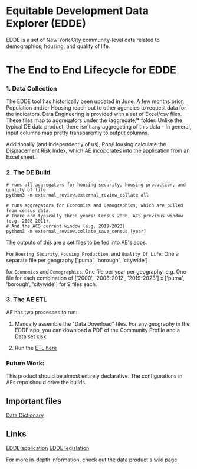 # Equitable Development Data Explorer (EDDE)

EDDE is a set of New York City community-level data related to demographics, housing, and quality of life.


# The End to End Lifecycle for EDDE

### 1. Data Collection
The EDDE tool has historically been updated in June. A few months prior, Population and/or Housing reach out to other agencies
to request data for the indicators. Data Engineering is provided with a set of Excel/csv files. These files map to aggregators 
under the /aggregate/* folder. Unlike the typical DE data product, there isn't any aggregating of this data - In general, input columns
map pretty transparently to output columns. 

Additionally (and independently of us), Pop/Housing calculate the Displacement Risk Index, which AE incoporates into the application from an Excel sheet.

### 2. The DE Build

``` shell
# runs all aggregators for housing security, housing production, and quality of life
python3 -m external_review.external_review_collate all

# runs aggregators for Economics and Demographics, which are pulled from census data. 
# There are typically three years: Census 2000, ACS previous window (e.g. 2008-2011), 
# And the ACS current window (e.g. 2019-2023)
python3 -m external_review.collate_save_census [year]
```

The outputs of this are a set files to be fed into AE's apps. 

For `Housing Security`, `Housing Production`, and `Quality Of Life`:
One a separate file per geography ['puma', 'borough', 'citywide']

for `Economics` and `Demographics`:
One file per year per geography. e.g. One file for each combination of ['2000', '2008-2012', '2019-2023'] x ['puma', 'borough', 'citywide'] for 9 files each. 


### 3. The AE ETL
AE has two processes to run:
1. Manually assemble the "Data Download" files. 
For any geography in the EDDE app, you can download a PDF of the Community Profile and a Data set xlsx

2. Run the [ETL here](https://github.com/NYCPlanning/ose-equity-tool-etl/) 

### Future Work:
This product should be almost entirely declarative. The configurations in AEs repo should drive the builds. 

## Important files

[Data Dictionary](https://www.nyc.gov/assets/planning/download/pdf/data-maps/edde/edde-data-dictionary.pdf)

## Links

[EDDE application](https://equitableexplorer.planning.nyc.gov/map/data/district)
[EDDE legislation](https://legistar.council.nyc.gov/MeetingDetail.aspx?ID=829692&GUID=2F8FEE3A-D5AE-4E32-9BF5-2D935AD6C868&Options=&Search=)

For more in-depth information, check out the data product's [wiki page](https://github.com/NYCPlanning/data-engineering/wiki/Product:-EDDE)
